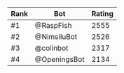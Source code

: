 Rank|Bot|Rating
---|---|---
#1|@RaspFish|2555
#2|@NimsiluBot|2526
#3|@colinbot|2317
#4|@OpeningsBot|2134
